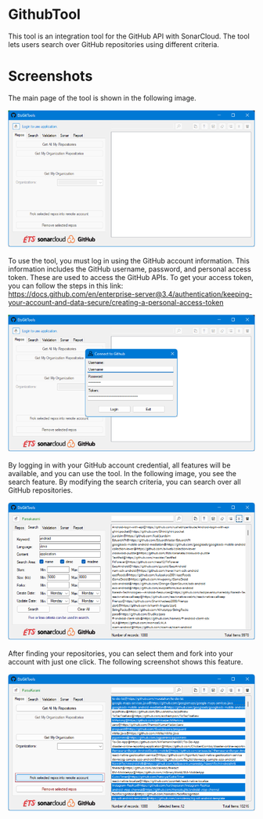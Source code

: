 # GithubTool
This tool is an integration tool for the GitHub API with SonarCloud. The tool lets users search over GitHub repositories using different criteria.

# Screenshots
The main page of the tool is shown in the following image.
<br/><br/>
<img src="/Screenshots/ETSGitTool.png"/>
<br/><br/>
To use the tool, you must log in using the GitHub account information. This information includes the GitHub username, password, and personal access token. These are used to access the GitHub APIs. To get your access token, you can follow the steps in this link: 
<br/>
https://docs.github.com/en/enterprise-server@3.4/authentication/keeping-your-account-and-data-secure/creating-a-personal-access-token
<br/><br/>
<img src="/Screenshots/ETSGitToolLoginPage.png"/>
<br/><br/>
By logging in with your GitHub account credential, all features will be available, and you can use the tool. In the following image, you see the search feature. By modifying the search criteria, you can search over all GitHub repositories.
<br/><br/>
<img src="/Screenshots/ETSGitToolSearchPageWithCriteria.png"/>
<br/><br/>
After finding your repositories, you can select them and fork into your account with just one click. The following screenshot shows this feature.
<br/><br/>
<img src="/Screenshots/ETSGitToolSearchPageSelectionToFork.png"/>